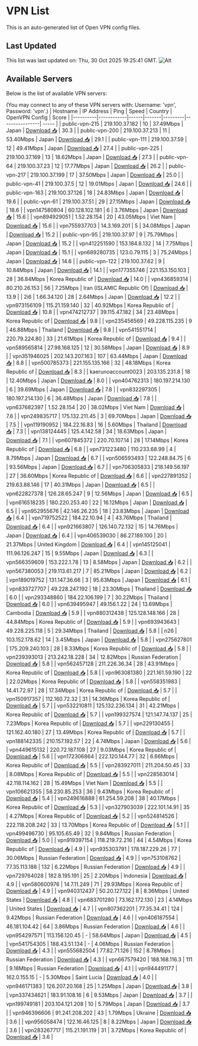 # VPN List

This is an auto-generated list of Open VPN config files.

## Last Updated

This list was last updated on: Thu, 30 Oct 2025 19:25:41 GMT.
![Alt](https://repobeats.axiom.co/api/embed/186b98318ef1479477931607c1ad7d823f12451f.svg "Repobeats analytics image")

## Available Servers

Below is the list of available VPN servers:

(You may connect to any of these VPN servers with: Username: 'vpn', Password: 'vpn'.)
| Hostname | IP Address | Ping | Speed | Country | OpenVPN Config | Score |
|----------|------------|------|-------|---------|----------------| ----- |
| public-vpn-215 | 219.100.37.182 | 10 | 37.49Mbps | Japan | [Download 📥](./configs/server_0_JP.ovpn) | 30.3 |
| public-vpn-200 | 219.100.37.213 | 11 | 53.40Mbps | Japan | [Download 📥](./configs/server_1_JP.ovpn) | 29.1 |
| public-vpn-111 | 219.100.37.59 | 12 | 49.41Mbps | Japan | [Download 📥](./configs/server_2_JP.ovpn) | 27.4 |
| public-vpn-225 | 219.100.37.169 | 13 | 18.62Mbps | Japan | [Download 📥](./configs/server_3_JP.ovpn) | 27.3 |
| public-vpn-64 | 219.100.37.23 | 12 | 17.77Mbps | Japan | [Download 📥](./configs/server_4_JP.ovpn) | 26.2 |
| public-vpn-217 | 219.100.37.199 | 17 | 37.50Mbps | Japan | [Download 📥](./configs/server_5_JP.ovpn) | 25.0 |
| public-vpn-41 | 219.100.37.5 | 12 | 19.01Mbps | Japan | [Download 📥](./configs/server_6_JP.ovpn) | 24.6 |
| public-vpn-163 | 219.100.37.126 | 18 | 24.83Mbps | Japan | [Download 📥](./configs/server_7_JP.ovpn) | 19.6 |
| public-vpn-61 | 219.100.37.51 | 29 | 27.15Mbps | Japan | [Download 📥](./configs/server_8_JP.ovpn) | 18.6 |
| vpn147580804 | 60.128.102.181 | 6 | 3.76Mbps | Japan | [Download 📥](./configs/server_9_JP.ovpn) | 15.6 |
| vpn894929051 | 1.52.28.154 | 20 | 43.05Mbps | Viet Nam | [Download 📥](./configs/server_10_VN.ovpn) | 15.6 |
| vpn755937703 | 14.3.169.201 | 5 | 34.08Mbps | Japan | [Download 📥](./configs/server_11_JP.ovpn) | 15.2 |
| public-vpn-95 | 219.100.37.97 | 9 | 75.79Mbps | Japan | [Download 📥](./configs/server_12_JP.ovpn) | 15.2 |
| vpn412251590 | 153.184.8.132 | 14 | 7.75Mbps | Japan | [Download 📥](./configs/server_13_JP.ovpn) | 15.1 |
| vpn689280735 | 123.0.79.115 | 3 | 75.24Mbps | Japan | [Download 📥](./configs/server_14_JP.ovpn) | 14.6 |
| public-vpn-122 | 219.100.37.62 | 9 | 10.84Mbps | Japan | [Download 📥](./configs/server_15_JP.ovpn) | 14.1 |
| vpn177355746 | 221.153.150.103 | 28 | 36.84Mbps | Korea Republic of | [Download 📥](./configs/server_16_KR.ovpn) | 14.0 |
| vpn436859314 | 80.210.26.153 | 56 | 7.25Mbps | Iran (ISLAMIC Republic Of) | [Download 📥](./configs/server_17_IR.ovpn) | 13.9 |
| 2i6 | 1.66.34.120 | 28 | 2.64Mbps | Japan | [Download 📥](./configs/server_18_JP.ovpn) | 12.2 |
| vpn973156109 | 115.21.159.140 | 32 | 40.92Mbps | Korea Republic of | [Download 📥](./configs/server_19_KR.ovpn) | 10.8 |
| vpn474212737 | 39.115.47.182 | 34 | 23.48Mbps | Korea Republic of | [Download 📥](./configs/server_20_KR.ovpn) | 9.8 |
| vpn235456569 | 49.228.115.235 | 9 | 46.88Mbps | Thailand | [Download 📥](./configs/server_21_TH.ovpn) | 9.8 |
| vpn541551714 | 220.79.224.80 | 33 | 21.61Mbps | Korea Republic of | [Download 📥](./configs/server_22_KR.ovpn) | 9.4 |
| vpn589565814 | 27.98.168.125 | 12 | 30.58Mbps | Japan | [Download 📥](./configs/server_23_JP.ovpn) | 8.9 |
| vpn351946025 | 202.143.207.163 | 107 | 63.44Mbps | Japan | [Download 📥](./configs/server_24_JP.ovpn) | 8.8 |
| vpn500785373 | 221.155.135.166 | 32 | 48.18Mbps | Korea Republic of | [Download 📥](./configs/server_25_KR.ovpn) | 8.3 |
| kaerunoaccount0023 | 203.135.231.8 | 18 | 12.40Mbps | Japan | [Download 📥](./configs/server_26_JP.ovpn) | 8.0 |
| vpn404762313 | 180.197.214.130 | 6 | 39.69Mbps | Japan | [Download 📥](./configs/server_27_JP.ovpn) | 7.8 |
| vpn832297305 | 180.197.214.130 | 6 | 36.48Mbps | Japan | [Download 📥](./configs/server_28_JP.ovpn) | 7.8 |
| vpn637682397 | 1.52.28.154 | 20 | 38.02Mbps | Viet Nam | [Download 📥](./configs/server_29_VN.ovpn) | 7.6 |
| vpn249835717 | 175.132.211.45 | 3 | 69.70Mbps | Japan | [Download 📥](./configs/server_30_JP.ovpn) | 7.5 |
| vpn119190952 | 184.22.16.83 | 16 | 5.60Mbps | Thailand | [Download 📥](./configs/server_31_TH.ovpn) | 7.3 |
| vpn138124445 | 125.4.142.58 | 34 | 18.63Mbps | Japan | [Download 📥](./configs/server_32_JP.ovpn) | 7.1 |
| vpn607845372 | 220.70.107.14 | 28 | 17.14Mbps | Korea Republic of | [Download 📥](./configs/server_33_KR.ovpn) | 6.8 |
| vpn731223480 | 110.233.68.99 | 4 | 8.79Mbps | Japan | [Download 📥](./configs/server_34_JP.ovpn) | 6.7 |
| vpn506593493 | 122.248.84.75 | 6 | 93.56Mbps | Japan | [Download 📥](./configs/server_35_JP.ovpn) | 6.7 |
| vpn706305833 | 218.149.56.197 | 27 | 36.60Mbps | Korea Republic of | [Download 📥](./configs/server_36_KR.ovpn) | 6.6 |
| vpn227891352 | 219.63.88.146 | 17 | 40.31Mbps | Japan | [Download 📥](./configs/server_37_JP.ovpn) | 6.5 |
| vpn622827378 | 126.28.65.247 | 9 | 12.56Mbps | Japan | [Download 📥](./configs/server_38_JP.ovpn) | 6.5 |
| vpn616518235 | 180.220.253.40 | 22 | 16.12Mbps | Japan | [Download 📥](./configs/server_39_JP.ovpn) | 6.5 |
| vpn952955676 | 42.146.26.235 | 18 | 23.83Mbps | Japan | [Download 📥](./configs/server_40_JP.ovpn) | 6.4 |
| vpn719752522 | 184.22.10.94 | 4 | 43.76Mbps | Thailand | [Download 📥](./configs/server_41_TH.ovpn) | 6.4 |
| vpn921663807 | 126.140.72.132 | 15 | 14.76Mbps | Japan | [Download 📥](./configs/server_42_JP.ovpn) | 6.4 |
| vpn406539030 | 86.27.189.100 | 20 | 21.37Mbps | United Kingdom | [Download 📥](./configs/server_43_GB.ovpn) | 6.4 |
| vpn145125041 | 111.96.126.247 | 15 | 9.55Mbps | Japan | [Download 📥](./configs/server_44_JP.ovpn) | 6.3 |
| vpn566359609 | 153.222.1.78 | 13 | 8.58Mbps | Japan | [Download 📥](./configs/server_45_JP.ovpn) | 6.2 |
| vpn567380053 | 219.113.61.217 | 7 | 85.21Mbps | Japan | [Download 📥](./configs/server_46_JP.ovpn) | 6.2 |
| vpn189019752 | 131.147.36.66 | 3 | 95.63Mbps | Japan | [Download 📥](./configs/server_47_JP.ovpn) | 6.1 |
| vpn833727707 | 49.228.247.192 | 18 | 23.30Mbps | Thailand | [Download 📥](./configs/server_48_TH.ovpn) | 6.0 |
| vpn293348860 | 184.22.106.199 | 7 | 30.22Mbps | Thailand | [Download 📥](./configs/server_49_TH.ovpn) | 6.0 |
| vpn639495947 | 49.156.1.22 | 24 | 13.69Mbps | Cambodia | [Download 📥](./configs/server_50_KH.ovpn) | 5.9 |
| vpn880312438 | 125.128.148.166 | 28 | 44.84Mbps | Korea Republic of | [Download 📥](./configs/server_51_KR.ovpn) | 5.9 |
| vpn693943643 | 49.228.225.118 | 5 | 29.34Mbps | Thailand | [Download 📥](./configs/server_52_TH.ovpn) | 5.8 |
| n26 | 103.152.178.62 | 14 | 3.45Mbps | Japan | [Download 📥](./configs/server_53_JP.ovpn) | 5.8 |
| vpn275627801 | 175.209.240.103 | 28 | 8.33Mbps | Korea Republic of | [Download 📥](./configs/server_54_KR.ovpn) | 5.8 |
| vpn239393013 | 213.242.18.228 | 34 | 12.82Mbps | Russian Federation | [Download 📥](./configs/server_55_RU.ovpn) | 5.8 |
| vpn562457128 | 211.226.36.34 | 28 | 43.91Mbps | Korea Republic of | [Download 📥](./configs/server_56_KR.ovpn) | 5.8 |
| vpn963081380 | 221.161.59.190 | 22 | 22.02Mbps | Korea Republic of | [Download 📥](./configs/server_57_KR.ovpn) | 5.8 |
| vpn558351983 | 14.41.72.97 | 28 | 17.34Mbps | Korea Republic of | [Download 📥](./configs/server_58_KR.ovpn) | 5.7 |
| vpn150917357 | 112.160.72.32 | 31 | 14.36Mbps | Korea Republic of | [Download 📥](./configs/server_59_KR.ovpn) | 5.7 |
| vpn532210811 | 125.132.236.134 | 31 | 42.21Mbps | Korea Republic of | [Download 📥](./configs/server_60_KR.ovpn) | 5.7 |
| vpn199327574 | 121.147.74.137 | 25 | 7.23Mbps | Korea Republic of | [Download 📥](./configs/server_61_KR.ovpn) | 5.7 |
| vpn229130455 | 121.162.40.180 | 27 | 13.49Mbps | Korea Republic of | [Download 📥](./configs/server_62_KR.ovpn) | 5.7 |
| vpn188142335 | 210.157.192.57 | 22 | 4.74Mbps | Japan | [Download 📥](./configs/server_63_JP.ovpn) | 5.6 |
| vpn449615132 | 220.72.187.108 | 27 | 9.03Mbps | Korea Republic of | [Download 📥](./configs/server_64_KR.ovpn) | 5.6 |
| vpn172306864 | 222.120.144.77 | 32 | 6.66Mbps | Korea Republic of | [Download 📥](./configs/server_65_KR.ovpn) | 5.5 |
| vpn283927011 | 211.204.50.45 | 33 | 8.08Mbps | Korea Republic of | [Download 📥](./configs/server_66_KR.ovpn) | 5.5 |
| vpn228563014 | 42.118.114.162 | 28 | 15.49Mbps | Viet Nam | [Download 📥](./configs/server_67_VN.ovpn) | 5.5 |
| vpn106621355 | 58.230.85.253 | 36 | 9.43Mbps | Korea Republic of | [Download 📥](./configs/server_68_KR.ovpn) | 5.4 |
| vpn249616888 | 61.254.59.208 | 38 | 40.17Mbps | Korea Republic of | [Download 📥](./configs/server_69_KR.ovpn) | 5.3 |
| vpn327903039 | 222.101.14.91 | 35 | 4.27Mbps | Korea Republic of | [Download 📥](./configs/server_70_KR.ovpn) | 5.2 |
| vpn524814526 | 222.118.208.242 | 33 | 13.70Mbps | Korea Republic of | [Download 📥](./configs/server_71_KR.ovpn) | 5.1 |
| vpn499496730 | 95.105.65.49 | 32 | 9.84Mbps | Russian Federation | [Download 📥](./configs/server_72_RU.ovpn) | 5.0 |
| vpn919397154 | 118.219.72.216 | 44 | 4.54Mbps | Korea Republic of | [Download 📥](./configs/server_73_KR.ovpn) | 4.9 |
| vpn935303791 | 178.187.229.26 | 77 | 30.06Mbps | Russian Federation | [Download 📥](./configs/server_74_RU.ovpn) | 4.9 |
| vpn753108762 | 77.35.113.188 | 132 | 6.22Mbps | Russian Federation | [Download 📥](./configs/server_75_RU.ovpn) | 4.9 |
| vpn729764028 | 182.8.195.191 | 25 | 2.20Mbps | Indonesia | [Download 📥](./configs/server_76_ID.ovpn) | 4.9 |
| vpn580600976 | 14.7.11.249 | 71 | 29.93Mbps | Korea Republic of | [Download 📥](./configs/server_77_KR.ovpn) | 4.9 |
| vpn940312437 | 50.20.127.122 | 8 | 8.36Mbps | United States | [Download 📥](./configs/server_78_US.ovpn) | 4.8 |
| vpn683701280 | 73.162.172.130 | 23 | 4.14Mbps | United States | [Download 📥](./configs/server_79_US.ovpn) | 4.7 |
| vpn807362201 | 77.35.34.41 | 124 | 9.42Mbps | Russian Federation | [Download 📥](./configs/server_80_RU.ovpn) | 4.6 |
| vpn406187554 | 46.181.104.42 | 64 | 3.86Mbps | Russian Federation | [Download 📥](./configs/server_81_RU.ovpn) | 4.6 |
| vpn954297571 | 113.156.120.45 | - | 58.64Mbps | Japan | [Download 📥](./configs/server_82_JP.ovpn) | 4.5 |
| vpn541754305 | 188.43.51.134 | - | 4.06Mbps | Russian Federation | [Download 📥](./configs/server_83_RU.ovpn) | 4.3 |
| vpn555682504 | 77.82.71.126 | 152 | 8.78Mbps | Russian Federation | [Download 📥](./configs/server_84_RU.ovpn) | 4.3 |
| vpn667579420 | 188.168.116.3 | 111 | 9.18Mbps | Russian Federation | [Download 📥](./configs/server_85_RU.ovpn) | 4.1 |
| vpn944491177 | 162.0.155.15 | - | 5.30Mbps | Saint Lucia | [Download 📥](./configs/server_86_LC.ovpn) | 4.0 |
| vpn946171383 | 126.207.20.168 | 25 | 1.25Mbps | Japan | [Download 📥](./configs/server_87_JP.ovpn) | 3.8 |
| vpn337434621 | 183.91.108.16 | 6 | 9.53Mbps | Japan | [Download 📥](./configs/server_88_JP.ovpn) | 3.7 |
| vpn199749181 | 203.104.121.208 | 10 | 5.79Mbps | Japan | [Download 📥](./configs/server_89_JP.ovpn) | 3.7 |
| vpn946396606 | 91.241.208.202 | 43 | 1.79Mbps | Ukraine | [Download 📥](./configs/server_90_UA.ovpn) | 3.6 |
| vpn956058474 | 122.16.46.125 | 8 | 8.22Mbps | Japan | [Download 📥](./configs/server_91_JP.ovpn) | 3.6 |
| vpn283267717 | 115.21.191.119 | 31 | 3.72Mbps | Korea Republic of | [Download 📥](./configs/server_92_KR.ovpn) | 3.6 |
